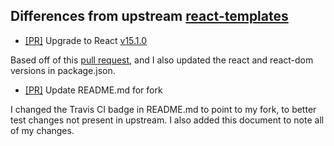 ## Differences from upstream [react-templates](https://github.com/wix/react-templates)

* [[PR]](igetgames/react-templates#1) Upgrade to React [v15.1.0](https://github.com/facebook/react/releases/tag/v15.1.0)

Based off of this [pull request](nippur72/react-templates#5), and I also updated the react and react-dom versions in package.json.

* [[PR]](igetgames/react-templates#2) Update README.md for fork

I changed the Travis CI badge in README.md to point to my fork, to better test changes not present in upstream.
I also added this document to note all of my changes.
